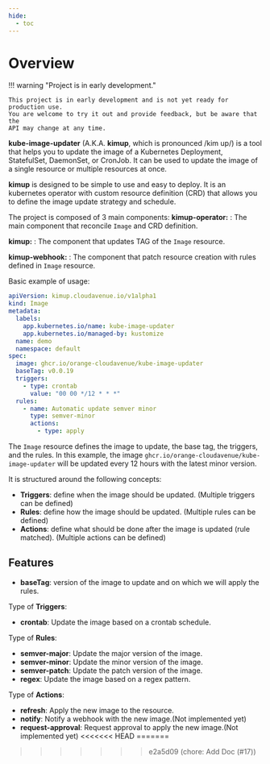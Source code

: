 ```yaml
---
hide:
  - toc
---
```


# Overview

!!! warning  "Project is in early development."

    This project is in early development and is not yet ready for production use.
    You are welcome to try it out and provide feedback, but be aware that the
    API may change at any time.

**kube-image-updater** (A.K.A. **kimup**, which is pronounced /kim up/) is a tool that helps you to update the image of a Kubernetes Deployment, StatefulSet, DaemonSet, or CronJob. It can be used to update the image of a single resource or multiple resources at once.

**kimup** is designed to be simple to use and easy to deploy. It is an kubernetes operator with custom resource definition (CRD) that allows you to define the image update strategy and schedule.

The project is composed of 3 main components:
**kimup-operator:**
:     The main component that reconcile `Image` and CRD definition.

**kimup:**
:     The component that updates TAG of the `Image` resource.

**kimup-webhook:**
:     The component that patch resource creation with rules defined in `Image` resource.

Basic example of usage:

```yaml
apiVersion: kimup.cloudavenue.io/v1alpha1
kind: Image
metadata:
  labels:
    app.kubernetes.io/name: kube-image-updater
    app.kubernetes.io/managed-by: kustomize
  name: demo
  namespace: default
spec:
  image: ghcr.io/orange-cloudavenue/kube-image-updater
  baseTag: v0.0.19
  triggers:
    - type: crontab
      value: "00 00 */12 * * *"
  rules:
    - name: Automatic update semver minor
      type: semver-minor
      actions:
        - type: apply
```

The `Image` resource defines the image to update, the base tag, the triggers, and the rules. In this example, the image `ghcr.io/orange-cloudavenue/kube-image-updater` will be updated every 12 hours with the latest minor version.

It is structured around the following concepts:

- **Triggers**: define when the image should be updated. (Multiple triggers can be defined)
- **Rules**: define how the image should be updated. (Multiple rules can be defined)
- **Actions**: define what should be done after the image is updated (rule matched). (Multiple actions can be defined)

## Features

- **baseTag**: version of the image to update and on which we will apply the rules.

Type of **Triggers**:

- **crontab**: Update the image based on a crontab schedule.

Type of **Rules**:

- **semver-major**: Update the major version of the image.
- **semver-minor**: Update the minor version of the image.
- **semver-patch**: Update the patch version of the image.
- **regex**: Update the image based on a regex pattern.

Type of **Actions**:

- **refresh**: Apply the new image to the resource.
- **notify**: Notify a webhook with the new image.(Not implemented yet)
- **request-approval**: Request approval to apply the new image.(Not implemented yet)
<<<<<<< HEAD
=======

>>>>>>> e2a5d09 (chore: Add Doc (#17))
